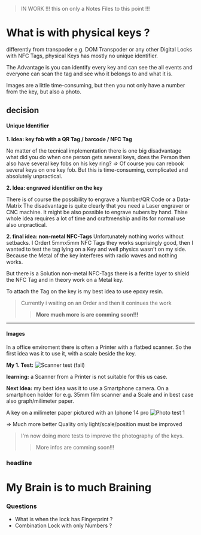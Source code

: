 > IN WORK !!!
> this on only a Notes Files to this point !!!

# What is with physical keys ?

differently from transpoder e.g. DOM Transpoder or any other Digital Locks with NFC Tags, physical Keys has mostly no unique identifier. 

The Advantage is you can identify every key and can see the all events and everyone can scan the tag and see who it belongs to and what it is.

Images are a little time-consuming, but then you not only have a number from the key, but also a photo. 

## decision
#### Unique Identifier

**1. Idea: key fob with a QR Tag / barcode / NFC Tag**

No matter of the tecnical implementation there is one big disadvantage what did you do when one person gets several keys, does the Person then also have several key fobs on his key ring? 
=> Of course you can rebook several keys on one key fob. But this is time-consuming, complicated and absolutely unpractical.

**2. Idea: engraved identifier on the key**

There is of course the possibility to engrave a Number/QR Code or a Data-Matrix
The disadvantage is quite clearly that you need a Laser engraver or CNC machine. 
It might be also possible to engrave nubers by hand.
Thise whole idea requires a lot of time and craftmenship and its for normal use also unpractical.

**2. final idea: non-metal NFC-Tags**
Unfortunately nothing works without setbacks.
I Ordert 5mmx5mm NFC Tags they works suprisingly good, then I wanted to test the tag lying on a Key and well physics wasn't on my side.
Because the Metal of the key interferes with radio waves and nothing works.

But there is a Solution non-metal NFC-Tags there is a feritte layer to shield the NFC Tag and in theory work on a Metal key.

To attach the Tag on the key is my best idea to use epoxy resin. 


> Currently i waiting on an Order and then it coninues the work
>> **More much more is are comming soon!!!**
---

#### Images

In a office enviroment there is often a Printer with a flatbed scanner. So the first idea was it to use it, with a scale beside the key.

**My 1. Test:**
![Scanner test (fail)](https://raw.githubusercontent.com/5463Fi-OpSour/Key-Management-System/main/docs/assets/IMG_20250924_0002.jpg)

**learning:** a Scanner from a Printer is not suitable for this us case. 

**Next Idea:** my best idea was it to use a Smartphone camera. On a smartphoen holder for e.g. 35mm film scanner and a Scale and in best case also graph/milimeter paper.

A key on a milimeter paper pictured with an Iphone 14 pro
![Photo test 1](https://raw.githubusercontent.com/5463Fi-OpSour/Key-Management-System/main/docs/assets/IMG_3296.heic)

=> Much more better Quality only light/scale/position must be improved

> I'm now doing more tests to improve the photography of the keys.
>> More infos are comming soon!!!

### headline







# My Brain is to much Braining

### Questions
- What is when the lock has Fingerprint ?
- Combination Lock with only Numbers ?
